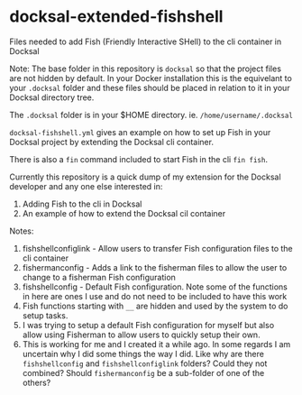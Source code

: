 # docksal-extended-fishshell
Files needed to add Fish (Friendly Interactive SHell) to the cli container in Docksal

Note: The base folder in this repository is `docksal` so that the project files are not hidden by default. In your Docker installation this is the equivelant to your `.docksal` folder and these files should be placed in relation to it in your Docksal directory tree.

The `.docksal` folder is in your $HOME directory. ie. `/home/username/.docksal`

`docksal-fishshell.yml` gives an example on how to set up Fish in your Docksal project by extending the Docksal cli container.

There is also a `fin`  command included to start Fish in the cli `fin fish`.

Currently this repository is a quick dump of my extension for the Docksal developer and any one else interested in:

1. Adding Fish to the cli in Docksal
2. An example of how to extend the Docksal cil container

Notes:

1. fishshellconfiglink - Allow users to transfer Fish configuration files to the cli container
1. fishermanconfig - Adds a link to the fisherman files to allow the user to change to a fisherman Fish configuration
1. fishshellconfig - Default Fish configuration. Note some of the functions in here are ones I use and do not need to be included to have this work
1. Fish functions starting with `__` are hidden and used by the system to do setup tasks.
1. I was trying to setup a default Fish configuration for myself but also allow using Fisherman to allow users to quickly setup their own.
1. This is working for me and I created it a while ago. In some regards I am uncertain why I did some things the way I did. Like why are there `fishshellconfig` and `fishshellconfiglink` folders? Could they not combined? Should `fishermanconfig` be a sub-folder of one of the others?
